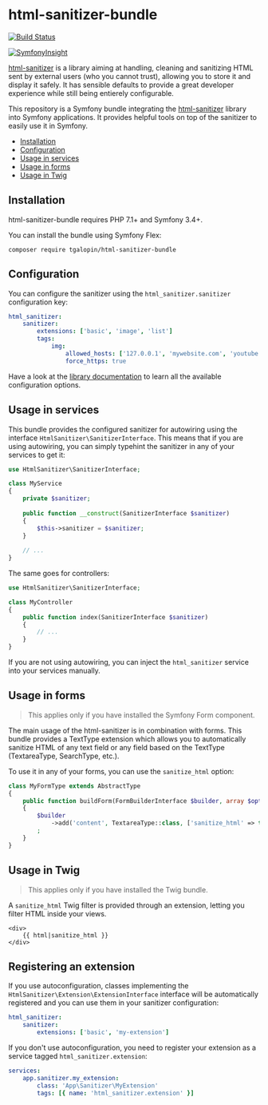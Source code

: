 # html-sanitizer-bundle

[![Build Status](https://travis-ci.org/tgalopin/html-sanitizer-bundle.svg?branch=master)](https://travis-ci.org/tgalopin/html-sanitizer-bundle)

[![SymfonyInsight](https://insight.symfony.com/projects/760ca691-4f3a-4cd6-9b3e-bf131ffc07c7/big.svg)](https://insight.symfony.com/projects/760ca691-4f3a-4cd6-9b3e-bf131ffc07c7)

[html-sanitizer](https://github.com/tgalopin/html-sanitizer)
is a library aiming at handling, cleaning and sanitizing HTML sent by external users
(who you cannot trust), allowing you to store it and display it safely. It has sensible defaults
to provide a great developer experience while still being entierely configurable.

This repository is a Symfony bundle integrating the [html-sanitizer](https://github.com/tgalopin/html-sanitizer)
library into Symfony applications. It provides helpful tools on top of the sanitizer to easily use it in Symfony.

- [Installation](#installation)
- [Configuration](#configuration)
- [Usage in services](#usage-in-services)
- [Usage in forms](#usage-in-forms)
- [Usage in Twig](#usage-in-twig)

## Installation

html-sanitizer-bundle requires PHP 7.1+ and Symfony 3.4+.

You can install the bundle using Symfony Flex:

```
composer require tgalopin/html-sanitizer-bundle
```

## Configuration

You can configure the sanitizer using the `html_sanitizer.sanitizer` configuration key:

```yaml
html_sanitizer:
    sanitizer:
        extensions: ['basic', 'image', 'list']
        tags:
            img:
                allowed_hosts: ['127.0.0.1', 'mywebsite.com', 'youtube.com']
                force_https: true
```

Have a look at the [library documentation](https://github.com/tgalopin/html-sanitizer) to learn all the available
configuration options.

## Usage in services

This bundle provides the configured sanitizer for autowiring using the interface 
`HtmlSanitizer\SanitizerInterface`. This means that if you are using autowiring, you can simply
typehint the sanitizer in any of your services to get it:

```php
use HtmlSanitizer\SanitizerInterface;

class MyService
{
    private $sanitizer;
    
    public function __construct(SanitizerInterface $sanitizer)
    {
        $this->sanitizer = $sanitizer;
    }
    
    // ...
}
```

The same goes for controllers:

```php
use HtmlSanitizer\SanitizerInterface;

class MyController
{
    public function index(SanitizerInterface $sanitizer)
    {
        // ...
    }
}
```

If you are not using autowiring, you can inject the `html_sanitizer` service into your services
manually.

## Usage in forms

> This applies only if you have installed the Symfony Form component. 

The main usage of the html-sanitizer is in combination with forms. This bundle provides a TextType extension
which allows you to automatically sanitize HTML of any text field or any field based on the TextType
(TextareaType, SearchType, etc.). 

To use it in any of your forms, you can use the `sanitize_html` option:

```php
class MyFormType extends AbstractType
{
    public function buildForm(FormBuilderInterface $builder, array $options)
    {
        $builder
            ->add('content', TextareaType::class, ['sanitize_html' => true])
        ;
    }
}
``` 

## Usage in Twig

> This applies only if you have installed the Twig bundle.

A `sanitize_html` Twig filter is provided through an extension, letting you filter HTML inside your views.

```twig
<div>
    {{ html|sanitize_html }}
</div>
```

## Registering an extension

If you use autoconfiguration, classes implementing the `HtmlSanitizer\Extension\ExtensionInterface` interface
will be automatically registered and you can use them in your sanitizer configuration:

```yaml
html_sanitizer:
    sanitizer:
        extensions: ['basic', 'my-extension']
```

If you don't use autoconfiguration, you need to register your extension as a service tagged `html_sanitizer.extension`:

```yaml
services:
    app.sanitizer.my_extension:
        class: 'App\Sanitizer\MyExtension'
        tags: [{ name: 'html_sanitizer.extension' }]
```
